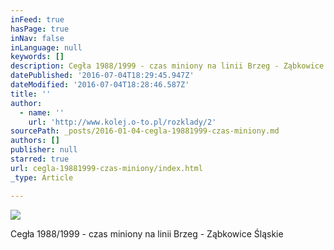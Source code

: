 ```yaml
---
inFeed: true
hasPage: true
inNav: false
inLanguage: null
keywords: []
description: Cegła 1988/1999 - czas miniony na linii Brzeg - Ząbkowice Śląskie
datePublished: '2016-07-04T18:29:45.947Z'
dateModified: '2016-07-04T18:28:46.587Z'
title: ''
author:
  - name: ''
    url: 'http://www.kolej.o-to.pl/rozklady/2'
sourcePath: _posts/2016-01-04-cegla-19881999-czas-miniony.md
authors: []
publisher: null
starred: true
url: cegla-19881999-czas-miniony/index.html
_type: Article

---
```

![](https://s3-us-west-2.amazonaws.com/the-grid-img/p/2c4d0fc0a3212d670ca96599c6f6fad92096461e.jpg)

Cegła 1988/1999 - czas miniony na linii Brzeg - Ząbkowice Śląskie